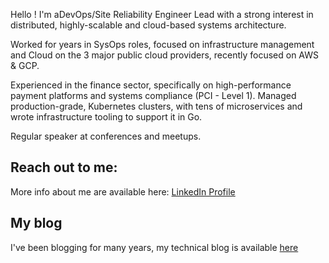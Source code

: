 
Hello ! I'm aDevOps/Site Reliability Engineer Lead with a strong interest in distributed, highly-scalable and cloud-based systems architecture. 

Worked for years in SysOps roles, focused on infrastructure management and Cloud on the 3 major public cloud providers, recently focused on AWS & GCP. 

Experienced in the finance sector, specifically on high-performance payment platforms and systems compliance (PCI - Level 1). 
Managed production-grade, Kubernetes clusters, with tens of microservices and wrote infrastructure tooling to support it in Go. 

Regular speaker at conferences and meetups. 

## Reach out to me:
More info about me are available here:
[LinkedIn Profile](https://www.linkedin.com/in/federico-fregosi/)

## My blog

I've been blogging for many years, my technical blog is available [here](https://federicofr.wordpress.com/) 
